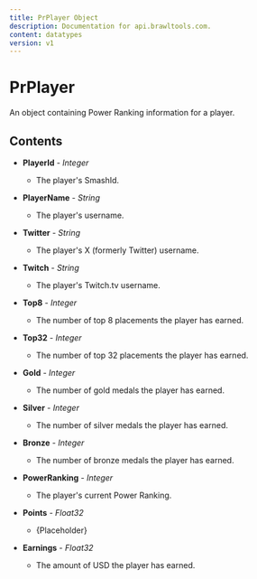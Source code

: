 ```yaml
---
title: PrPlayer Object
description: Documentation for api.brawltools.com.
content: datatypes
version: v1
---
```


# PrPlayer

An object containing Power Ranking information for a player.

## Contents

- **PlayerId** - _Integer_
  - The player's SmashId.

- **PlayerName** - _String_
  - The player's username.

- **Twitter** - _String_
  - The player's X (formerly Twitter) username.

- **Twitch** - _String_
  - The player's Twitch.tv username.

- **Top8** - _Integer_
  - The number of top 8 placements the player has earned.

- **Top32** - _Integer_
  - The number of top 32 placements the player has earned.

- **Gold** - _Integer_
  - The number of gold medals the player has earned.

- **Silver** - _Integer_
  - The number of silver medals the player has earned.

- **Bronze** - _Integer_
  - The number of bronze medals the player has earned.

- **PowerRanking** - _Integer_
  - The player's current Power Ranking.

- **Points** - _Float32_
  - {Placeholder}

- **Earnings** - _Float32_
  - The amount of USD the player has earned.
